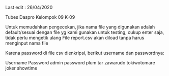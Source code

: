 Last edit : 26/04/2020

Tubes Daspro Kelompok 09 K-09

Untuk memudahkan pengecekan, jika nama file yang digunakan adalah default/sesuai dengan file yg kami gunakan untuk testing, cukup enter saja, tidak perlu mengetik ulang
File report.csv akan diload tanpa harus menginput nama file

Karena password di file csv dienkripsi, berikut username dan passwordnya:

Username    Password
admin       password
plum        tar
zawarudo    tokiwotomare
joker       showtime
